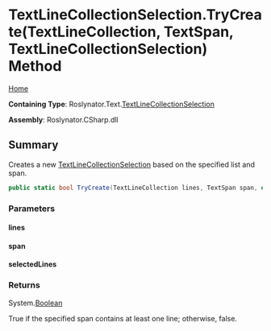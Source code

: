 <a name="_top"></a>

# TextLineCollectionSelection\.TryCreate\(TextLineCollection, TextSpan, TextLineCollectionSelection\) Method

[Home](../../../../README.md#_top)

**Containing Type**: Roslynator\.Text\.[TextLineCollectionSelection](../README.md#_top)

**Assembly**: Roslynator\.CSharp\.dll

## Summary

Creates a new [TextLineCollectionSelection](../README.md#_top) based on the specified list and span\.

```csharp
public static bool TryCreate(TextLineCollection lines, TextSpan span, out TextLineCollectionSelection selectedLines)
```

### Parameters

#### lines

#### span

#### selectedLines

### Returns

System\.[Boolean](https://docs.microsoft.com/en-us/dotnet/api/system.boolean)

True if the specified span contains at least one line; otherwise, false\.